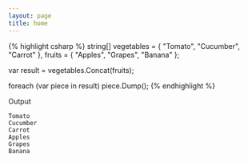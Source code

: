 ```yaml
---
layout: page
title: home
---
```


{% highlight csharp %}
string[]
  vegetables = { "Tomato", "Cucumber", "Carrot" },
  fruits = { "Apples", "Grapes", "Banana" };

var result = vegetables.Concat(fruits);

foreach (var piece in result)
  piece.Dump();
{% endhighlight %}

Output

```
Tomato
Cucumber
Carrot
Apples
Grapes
Banana
```
